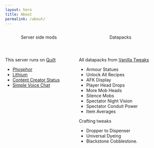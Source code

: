 ```yaml
---
layout: hero
title: About
permalink: /about/
---
```

<div class="columns is-multiline is-centered">

<div class="column">
  <div class="card is-shady">
    <header class="card-header">
      <p class="card-header-title">
        Server side mods
      </p>
    </header>
    <div class="card-content">
      <div class="content">
        This server runs on <a href="https://quiltmc.org/">Quilt</a>
        <ul>
          <li><a href="https://modrinth.com/mod/phosphor">Phosphor</a></li>
          <li><a href="https://modrinth.com/mod/lithium">Lithium</a></li>
          <li><a href="https://modrinth.com/mod/status">Content Creator Status</a></li>
          <li><a href="https://modrinth.com/mod/simple-voice-chat">Simple Voice Chat</a></li>
        </ul>
      </div>
    </div>
  </div>
</div>

<div class="column">
  <div class="card is-shady">
    <header class="card-header">
      <p class="card-header-title">
        Datapacks
      </p>
    </header>
    <div class="card-content">
      <div class="content">
        All datapacks from <a href="https://vanillatweaks.net/">Vanilla Tweaks</a>
        <ul>
          <li>Armour Statues</li>
          <li>Unlock All Recipes</li>
          <li>AFK Display</li>
          <li>Player Head Drops</li>
          <li>More Mob Heads</li>
          <li>Silence Mobs</li>
          <li>Spectator Night Vision</li>
          <li>Spectator Conduit Power</li>
          <li>Item Averages</li>
        </ul>
        Crafting tweaks
        <ul>
          <li>Dropper to Dispenser</li>
          <li>Universal Dyeing</li>
          <li>Blackstone Cobblestone.</li>
        </ul>
      </div>
    </div>
  </div>
</div>

</div>



